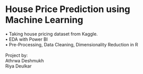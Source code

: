 # House Price Prediction using Machine Learning
• Taking house pricing dataset from Kaggle.<br/>
 • EDA with Power BI<br/>
 • Pre-Processing, Data Cleaning, Dimensionality Reduction in R<br/><br/>
 Project by:<br/>
 Athrwa Deshmukh<br/>
 Riya Deulkar<br/>
